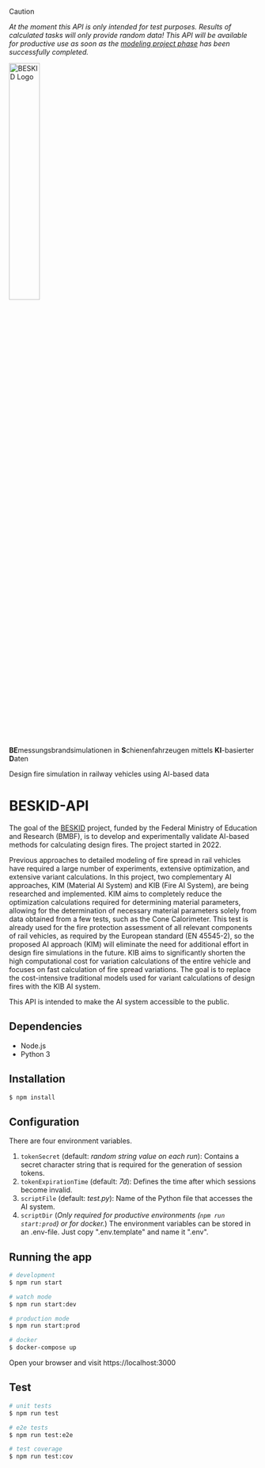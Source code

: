 > [!CAUTION]
> *At the moment this API is only intended for test purposes. Results of calculated tasks will only provide random data!*
> *This API will be available for productive use as soon as the <a href="https://www.beskid-projekt.de/en/projekt/modellierung">modeling project phase</a> has been successfully completed.*

<img src="https://www.beskid-projekt.de/@@project-logo/Logo_text_500px.png" width="35%" alt="BESKID Logo"/><br>

**BE**messungsbrandsimulationen in **S**chienenfahrzeugen mittels **KI**-basierter **D**aten

Design fire simulation in railway vehicles using AI-based data

# BESKID-API
The goal of the [BESKID](https://www.beskid-projekt.de/en) project, funded by the Federal Ministry of Education and Research (BMBF), is to develop and experimentally validate AI-based methods for calculating design fires. The project started in 2022.

Previous approaches to detailed modeling of fire spread in rail vehicles have required a large number of experiments, extensive optimization, and extensive variant calculations. In this project, two complementary AI approaches, KIM (Material AI System) and KIB (Fire AI System), are being researched and implemented. KIM aims to completely reduce the optimization calculations required for determining material parameters, allowing for the determination of necessary material parameters solely from data obtained from a few tests, such as the Cone Calorimeter. This test is already used for the fire protection assessment of all relevant components of rail vehicles, as required by the European standard (EN 45545-2), so the proposed AI approach (KIM) will eliminate the need for additional effort in design fire simulations in the future. KIB aims to significantly shorten the high computational cost for variation calculations of the entire vehicle and focuses on fast calculation of fire spread variations. The goal is to replace the cost-intensive traditional models used for variant calculations of design fires with the KIB AI system.

This API is intended to make the AI system accessible to the public.

## Dependencies
- Node.js
- Python 3

## Installation

```bash
$ npm install
```

## Configuration
There are four environment variables.
1. `tokenSecret` (default: *random string value on each run*): Contains a secret character string that is required for the generation of session tokens.
2. `tokenExpirationTime` (default: *7d*): Defines the time after which sessions become invalid.
3. `scriptFile` (default: *test.py*): Name of the Python file that accesses the AI system.
4. `scriptDir` (*Only required for productive environments (`npm run start:prod`) or for docker.*)
The environment variables can be stored in an .env-file. Just copy ".env.template" and name it ".env".

## Running the app

```bash
# development
$ npm run start

# watch mode
$ npm run start:dev

# production mode
$ npm run start:prod

# docker
$ docker-compose up
```

Open your browser and visit https://localhost:3000

## Test

```bash
# unit tests
$ npm run test

# e2e tests
$ npm run test:e2e

# test coverage
$ npm run test:cov
```

